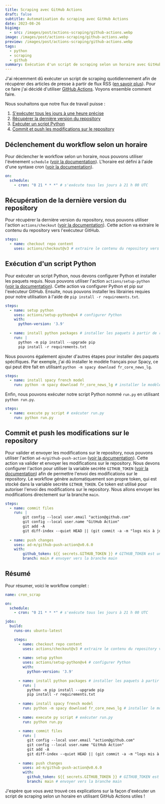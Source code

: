 ```yaml
---
title: Scraping avec GitHub Actions
draft: false
subtitle: Automatisation du scraping avec GitHub Actions
date: 2023-08-26
bigimg:
  - src: /images/post/actions-scraping/github-actions.webp
image: /images/post/actions-scraping/github-actions.webp
preview: /images/post/actions-scraping/github-actions.webp
tags:
  - python
  - scraping
  - github
summary: Exécution d'un script de scraping selon un horaire avec GitHub Actions
---
```


J'ai récemment dû exécuter un script de scraping quotidiennement afin de récupérer des articles de presse à partir de flux RSS ([en savoir plus](/post/rsstrend)). Pour ce faire j'ai décidé d'utiliser [GitHub Actions](https://github.com/features/actions). Voyons ensemble comment faire.

Nous souhaitons que notre flux de travail puisse :

1. [S'exécuter tous les jours à une heure précise](#déclenchement-du-workflow-selon-un-horaire)
2. [Récupérer la dernière version du repository](#récupération-de-la-dernière-version-du-repository)
3. [Exécuter un script Python](#exécution-dun-script-python)
4. [Commit et push les modifications sur le repository](#commit-et-push-les-modifications-sur-le-repository)

## Déclenchement du workflow selon un horaire

Pour déclencher le workflow selon un horaire, nous pouvons utiliser l'événement `schedule` ([voir la documentation](https://docs.github.com/en/actions/reference/events-that-trigger-workflows#scheduled-events)). L'horaire est défini à l'aide d'une syntaxe cron ([voir la documentation](https://docs.github.com/en/actions/reference/events-that-trigger-workflows#schedule)).

```yaml
on:
  schedule:
    - cron: "0 21 * * *" # s'exécute tous les jours à 21 h 00 UTC
```

## Récupération de la dernière version du repository

Pour récupérer la dernière version du repository, nous pouvons utiliser l'action `actions/checkout` ([voir la documentation](https://github.com/actions/checkout)). Cette action va extraire le contenu du repository vers l'exécuteur GitHub.

```yaml
steps:
  - name: checkout repo content
    uses: actions/checkout@v3 # extraire le contenu du repository vers l'exécuteur GitHub
```

## Exécution d'un script Python

Pour exécuter un script Python, nous devons configurer Python et installer les paquets requis. Nous pouvons utiliser l'action `actions/setup-python` ([voir la documentation](https://github.com/actions/setup-python)). Cette action va configurer Python et pip sur l'exécuteur GitHub. Ensuite, nous pouvons installer les librairies requies pour notre utilisation à l'aide de `pip install -r requirements.txt`.

```yaml
steps:
  - name: setup python
    uses: actions/setup-python@v4 # configurer Python
    with:
      python-version: '3.9'
      
  - name: install python packages # installer les paquets à partir de requirements.txt
    run: |
      python -m pip install --upgrade pip
      pip install -r requirements.txt
```

Nous pouvons également ajouter d'autres étapes pour installer des paquets spécifiques. Par exemple, j'ai dû installer le modèle français pour Spacy, ce qui peut être fait en utilisant `python -m spacy download fr_core_news_lg`.

```yaml
steps:
  - name: install spacy french model
    run: python -m spacy download fr_core_news_lg # installer le modèle français pour Spacy (utilisé par mon script)
```

Enfin, nous pouvons exécuter notre script Python nommé `run.py` en utilisant `python run.py`.

```yaml
steps:
  - name: execute py script # exécuter run.py
    run: python run.py
```

## Commit et push les modifications sur le repository

Pour valider et envoyer les modifications sur le repository, nous pouvons utiliser l'action `ad-m/github-push-action` ([voir la documentation](https://github.com/ad-m/github-push-action)). Cette action va valider et envoyer les modifications sur le repository. Nous devons configurer l'action pour utiliser la variable secrète `GITHUB_TOKEN` ([voir la documentation](https://docs.github.com/en/actions/security-guides/automatic-token-authentication)) afin de permettre l'envoi des modifications sur le repository.
Le workflow génère automatiquement son propre token, qui est stocké dans la variable secrète `GITHUB_TOKEN`. Ce token est utilisé pour autoriser l'envoi des modifications sur le repository. Nous allons envoyer les modifications directement sur la branche `main`.

```yaml
steps:
  - name: commit files
    run: |
        git config --local user.email "action@github.com"
        git config --local user.name "GitHub Action"
        git add -A
        git diff-index --quiet HEAD || (git commit -a -m "logs mis à jour" --allow-empty)
          
  - name: push changes
    uses: ad-m/github-push-action@v0.6.0
    with:
        github_token: ${{ secrets.GITHUB_TOKEN }} # GITHUB_TOKEN est une variable secrète générée automatiquement par GitHub Actions
        branch: main # envoyer vers la branche main
```

## Résumé

Pour résumer, voici le workflow complet :

```yaml
name: cron_scrap

on:
  schedule:
    - cron: "0 21 * * *" # s'exécute tous les jours à 21 h 00 UTC

jobs:
  build:
    runs-on: ubuntu-latest

    steps:
      - name: checkout repo content
        uses: actions/checkout@v3 # extraire le contenu du repository vers l'exécuteur GitHub
        
      - name: setup python
        uses: actions/setup-python@v4 # configurer Python
        with:
          python-version: '3.9'
          
      - name: install python packages # installer les paquets à partir de requirements.txt
        run: |
          python -m pip install --upgrade pip
          pip install -r requirements.txt 
          
      - name: install spacy french model
        run: python -m spacy download fr_core_news_lg # installer le modèle français pour Spacy (utilisé par mon script)
        
      - name: execute py script # exécuter run.py
        run: python run.py
          
      - name: commit files
        run: |
          git config --local user.email "action@github.com"
          git config --local user.name "GitHub Action"
          git add -A
          git diff-index --quiet HEAD || (git commit -a -m "logs mis à jour" --allow-empty)
          
      - name: push changes
        uses: ad-m/github-push-action@v0.6.0
        with:
          github_token: ${{ secrets.GITHUB_TOKEN }} # GITHUB_TOKEN est une variable secrète générée automatiquement par GitHub Actions
          branch: main # envoyer vers la branche main
```

J'espère que vous avez trouvé ces explications sur la façon d'exécuter un script de scraping selon un horaire en utilisant GitHub Actions utiles !